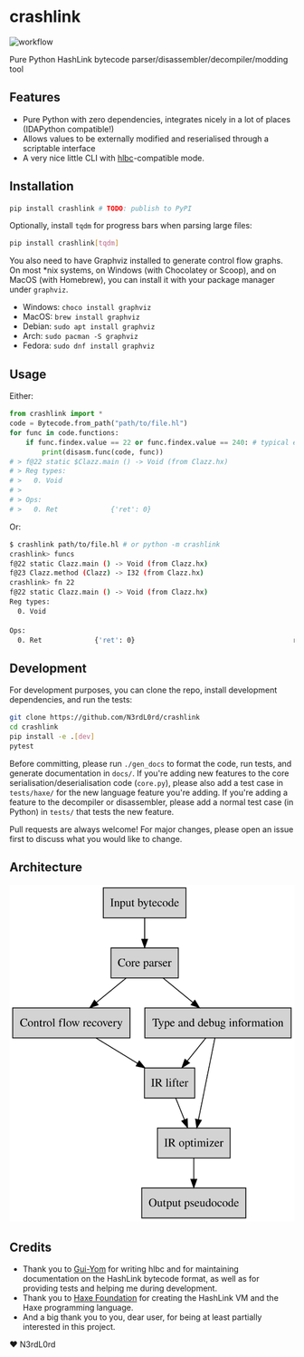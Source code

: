 # crashlink

![workflow](https://github.com/N3rdL0rd/crashlink/actions/workflows/python-package.yml/badge.svg)

Pure Python HashLink bytecode parser/disassembler/decompiler/modding tool

## Features

- Pure Python with zero dependencies, integrates nicely in a lot of places (IDAPython compatible!)
- Allows values to be externally modified and reserialised through a scriptable interface
- A very nice little CLI with [hlbc](https://github.com/Gui-Yom/hlbc)-compatible mode.

## Installation

```bash
pip install crashlink # TODO: publish to PyPI
```

Optionally, install `tqdm` for progress bars when parsing large files:

```bash
pip install crashlink[tqdm]
```

You also need to have Graphviz installed to generate control flow graphs. On most *nix systems, on Windows (with Chocolatey or Scoop), and on MacOS (with Homebrew), you can install it with your package manager under `graphviz`.

- Windows: `choco install graphviz`
- MacOS: `brew install graphviz`
- Debian: `sudo apt install graphviz`
- Arch: `sudo pacman -S graphviz`
- Fedora: `sudo dnf install graphviz`

## Usage

Either:

```py
from crashlink import *
code = Bytecode.from_path("path/to/file.hl")
for func in code.functions:
    if func.findex.value == 22 or func.findex.value == 240: # typical entry points that the compiler generates
        print(disasm.func(code, func))
# > f@22 static $Clazz.main () -> Void (from Clazz.hx)
# > Reg types:
# >   0. Void
# >
# > Ops:
# >   0. Ret             {'ret': 0}                                       return
```

Or:

```bash
$ crashlink path/to/file.hl # or python -m crashlink
crashlink> funcs
f@22 static Clazz.main () -> Void (from Clazz.hx)
f@23 Clazz.method (Clazz) -> I32 (from Clazz.hx)
crashlink> fn 22
f@22 static Clazz.main () -> Void (from Clazz.hx)
Reg types:
  0. Void

Ops:
  0. Ret             {'ret': 0}                                       return
```

## Development

For development purposes, you can clone the repo, install development dependencies, and run the tests:

```bash
git clone https://github.com/N3rdL0rd/crashlink
cd crashlink
pip install -e .[dev]
pytest
```

Before committing, please run `./gen_docs` to format the code, run tests, and generate documentation in `docs/`. If you're adding new features to the core serialisation/deserialisation code (`core.py`), please also add a test case in `tests/haxe/` for the new language feature you're adding. If you're adding a feature to the decompiler or disassembler, please add a normal test case (in Python) in `tests/` that tests the new feature.

Pull requests are always welcome! For major changes, please open an issue first to discuss what you would like to change.

## Architecture

![Architecture](docs/static/flow.svg)

## Credits

- Thank you to [Gui-Yom](https://github.com/Gui-Yom) for writing hlbc and for maintaining documentation on the HashLink bytecode format, as well as for providing tests and helping me during development.
- Thank you to [Haxe Foundation](https://haxe.org/) for creating the HashLink VM and the Haxe programming language.
- And a big thank you to you, dear user, for being at least partially interested in this project.

:heart: N3rdL0rd
